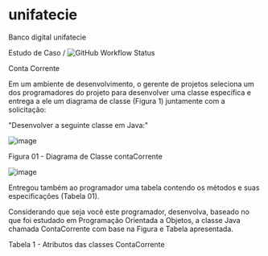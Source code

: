 # unifatecie
Banco digital unifatecie

Estudo de Caso   /  ![GitHub Workflow Status](https://img.shields.io/github/workflow/status/inaciomecena/unifatecie/Maven)

Conta Corrente

Em um ambiente de desenvolvimento, o gerente de projetos seleciona um dos programadores do projeto para desenvolver uma classe específica e entrega a ele um diagrama de classe (Figura 1) juntamente com a solicitação:

"Desenvolver a seguinte classe em Java:"

![image](https://user-images.githubusercontent.com/90268490/155452595-784e2b28-a297-41ea-aa9e-3364e3579a91.png)

Figura 01 - Diagrama de Classe contaCorrente

![image](https://user-images.githubusercontent.com/90268490/155452626-5de24f21-403e-458c-bc09-0b646ff2b794.png)

Entregou também ao programador uma tabela contendo os métodos e suas especificações (Tabela 01).

Considerando que seja você este programador, desenvolva, baseado no que foi estudado em Programação Orientada a Objetos, a classe Java chamada ContaCorrente com base na Figura e Tabela apresentada.

Tabela 1 - Atributos das classes ContaCorrente



